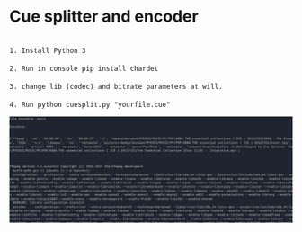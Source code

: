 # Cue splitter and encoder

```

1. Install Python 3

2. Run in console pip install chardet

3. change lib (codec) and bitrate parameters at will.

4. Run python cuesplit.py "yourfile.cue"

```

![alt text](https://github.com/Sergei-Korneev/cue_splitter_and_encoder/blob/main/Screenshot.png?raw=true)

